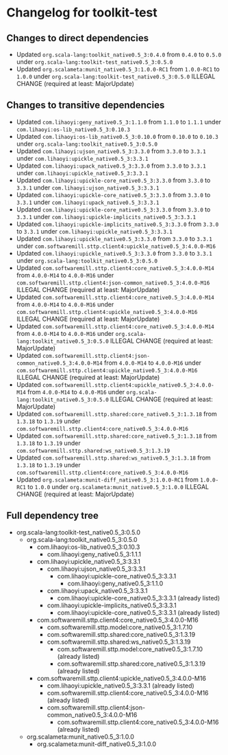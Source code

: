 # Changelog for toolkit-test

## Changes to direct dependencies
 - Updated `org.scala-lang:toolkit_native0.5_3:0.4.0` from `0.4.0` to `0.5.0` under `org.scala-lang:toolkit-test_native0.5_3:0.5.0`
 - Updated `org.scalameta:munit_native0.5_3:1.0.0-RC1` from `1.0.0-RC1` to `1.0.0` under `org.scala-lang:toolkit-test_native0.5_3:0.5.0` ILLEGAL CHANGE (required at least: MajorUpdate)

## Changes to transitive dependencies
 - Updated `com.lihaoyi:geny_native0.5_3:1.1.0` from `1.1.0` to `1.1.1` under `com.lihaoyi:os-lib_native0.5_3:0.10.3`
 - Updated `com.lihaoyi:os-lib_native0.5_3:0.10.0` from `0.10.0` to `0.10.3` under `org.scala-lang:toolkit_native0.5_3:0.5.0`
 - Updated `com.lihaoyi:ujson_native0.5_3:3.3.0` from `3.3.0` to `3.3.1` under `com.lihaoyi:upickle_native0.5_3:3.3.1`
 - Updated `com.lihaoyi:upack_native0.5_3:3.3.0` from `3.3.0` to `3.3.1` under `com.lihaoyi:upickle_native0.5_3:3.3.1`
 - Updated `com.lihaoyi:upickle-core_native0.5_3:3.3.0` from `3.3.0` to `3.3.1` under `com.lihaoyi:ujson_native0.5_3:3.3.1`
 - Updated `com.lihaoyi:upickle-core_native0.5_3:3.3.0` from `3.3.0` to `3.3.1` under `com.lihaoyi:upack_native0.5_3:3.3.1`
 - Updated `com.lihaoyi:upickle-core_native0.5_3:3.3.0` from `3.3.0` to `3.3.1` under `com.lihaoyi:upickle-implicits_native0.5_3:3.3.1`
 - Updated `com.lihaoyi:upickle-implicits_native0.5_3:3.3.0` from `3.3.0` to `3.3.1` under `com.lihaoyi:upickle_native0.5_3:3.3.1`
 - Updated `com.lihaoyi:upickle_native0.5_3:3.3.0` from `3.3.0` to `3.3.1` under `com.softwaremill.sttp.client4:upickle_native0.5_3:4.0.0-M16`
 - Updated `com.lihaoyi:upickle_native0.5_3:3.3.0` from `3.3.0` to `3.3.1` under `org.scala-lang:toolkit_native0.5_3:0.5.0`
 - Updated `com.softwaremill.sttp.client4:core_native0.5_3:4.0.0-M14` from `4.0.0-M14` to `4.0.0-M16` under `com.softwaremill.sttp.client4:json-common_native0.5_3:4.0.0-M16` ILLEGAL CHANGE (required at least: MajorUpdate)
 - Updated `com.softwaremill.sttp.client4:core_native0.5_3:4.0.0-M14` from `4.0.0-M14` to `4.0.0-M16` under `com.softwaremill.sttp.client4:upickle_native0.5_3:4.0.0-M16` ILLEGAL CHANGE (required at least: MajorUpdate)
 - Updated `com.softwaremill.sttp.client4:core_native0.5_3:4.0.0-M14` from `4.0.0-M14` to `4.0.0-M16` under `org.scala-lang:toolkit_native0.5_3:0.5.0` ILLEGAL CHANGE (required at least: MajorUpdate)
 - Updated `com.softwaremill.sttp.client4:json-common_native0.5_3:4.0.0-M14` from `4.0.0-M14` to `4.0.0-M16` under `com.softwaremill.sttp.client4:upickle_native0.5_3:4.0.0-M16` ILLEGAL CHANGE (required at least: MajorUpdate)
 - Updated `com.softwaremill.sttp.client4:upickle_native0.5_3:4.0.0-M14` from `4.0.0-M14` to `4.0.0-M16` under `org.scala-lang:toolkit_native0.5_3:0.5.0` ILLEGAL CHANGE (required at least: MajorUpdate)
 - Updated `com.softwaremill.sttp.shared:core_native0.5_3:1.3.18` from `1.3.18` to `1.3.19` under `com.softwaremill.sttp.client4:core_native0.5_3:4.0.0-M16`
 - Updated `com.softwaremill.sttp.shared:core_native0.5_3:1.3.18` from `1.3.18` to `1.3.19` under `com.softwaremill.sttp.shared:ws_native0.5_3:1.3.19`
 - Updated `com.softwaremill.sttp.shared:ws_native0.5_3:1.3.18` from `1.3.18` to `1.3.19` under `com.softwaremill.sttp.client4:core_native0.5_3:4.0.0-M16`
 - Updated `org.scalameta:munit-diff_native0.5_3:1.0.0-RC1` from `1.0.0-RC1` to `1.0.0` under `org.scalameta:munit_native0.5_3:1.0.0` ILLEGAL CHANGE (required at least: MajorUpdate)

## Full dependency tree

 - org.scala-lang:toolkit-test_native0.5_3:0.5.0
   - org.scala-lang:toolkit_native0.5_3:0.5.0
     - com.lihaoyi:os-lib_native0.5_3:0.10.3
       - com.lihaoyi:geny_native0.5_3:1.1.1
     - com.lihaoyi:upickle_native0.5_3:3.3.1
       - com.lihaoyi:ujson_native0.5_3:3.3.1
         - com.lihaoyi:upickle-core_native0.5_3:3.3.1
           - com.lihaoyi:geny_native0.5_3:1.1.0
       - com.lihaoyi:upack_native0.5_3:3.3.1
         - com.lihaoyi:upickle-core_native0.5_3:3.3.1 (already listed)
       - com.lihaoyi:upickle-implicits_native0.5_3:3.3.1
         - com.lihaoyi:upickle-core_native0.5_3:3.3.1 (already listed)
     - com.softwaremill.sttp.client4:core_native0.5_3:4.0.0-M16
       - com.softwaremill.sttp.model:core_native0.5_3:1.7.10
       - com.softwaremill.sttp.shared:core_native0.5_3:1.3.19
       - com.softwaremill.sttp.shared:ws_native0.5_3:1.3.19
         - com.softwaremill.sttp.model:core_native0.5_3:1.7.10 (already listed)
         - com.softwaremill.sttp.shared:core_native0.5_3:1.3.19 (already listed)
     - com.softwaremill.sttp.client4:upickle_native0.5_3:4.0.0-M16
       - com.lihaoyi:upickle_native0.5_3:3.3.1 (already listed)
       - com.softwaremill.sttp.client4:core_native0.5_3:4.0.0-M16 (already listed)
       - com.softwaremill.sttp.client4:json-common_native0.5_3:4.0.0-M16
         - com.softwaremill.sttp.client4:core_native0.5_3:4.0.0-M16 (already listed)
   - org.scalameta:munit_native0.5_3:1.0.0
     - org.scalameta:munit-diff_native0.5_3:1.0.0
